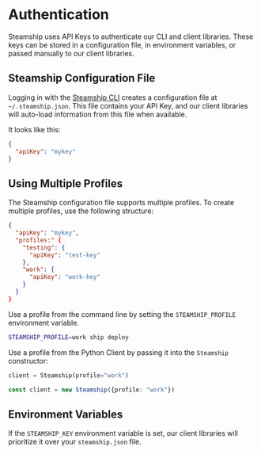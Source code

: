 <!-- _Auth -->

# Authentication

Steamship uses API Keys to authenticate our CLI and client libraries.
These keys can be stored in a configuration file, in environment variables, or passed manually to our client libraries.

## Steamship Configuration File

Logging in with the [Steamship CLI](cli.md#cli) creates a configuration file at `~/.steamship.json`.
This file contains your API Key, and our client libraries will auto-load information from this file when available.

It looks like this:

```json
{
  "apiKey": "mykey"
}
```

## Using Multiple Profiles

The Steamship configuration file supports multiple profiles.
To create multiple profiles, use the following structure:

```json
{
  "apiKey": "mykey",
  "profiles:" {
    "testing": {
      "apiKey": "test-key"
    },
    "work": {
      "apiKey": "work-key"
    }
  }
}
```

Use a profile from the command line by setting the  `STEAMSHIP_PROFILE` environment variable.

```bash
STEAMSHIP_PROFILE=work ship deploy
```

Use a profile from the Python Client by passing it into the `Steamship` constructor:

```python
client = Steamship(profile="work")
```

```typescript
const client = new Steamship({profile: "work"})
```

## Environment Variables

If the `STEAMSHIP_KEY` environment variable is set,
our client libraries will prioritize it over your `steamship.json` file.
